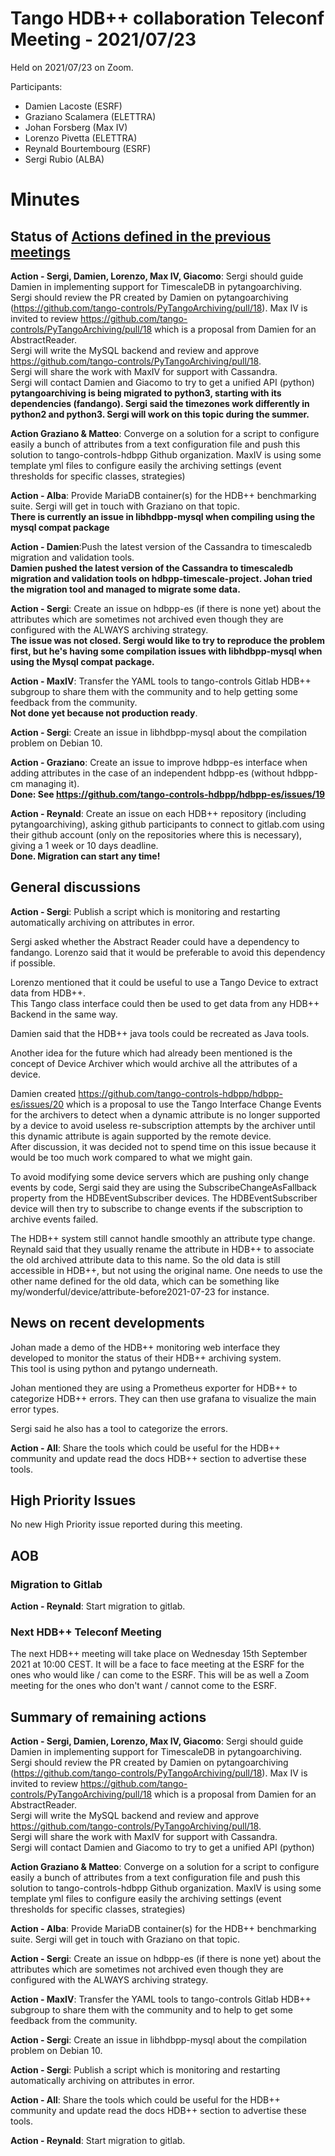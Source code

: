# Tango HDB++ collaboration Teleconf Meeting - 2021/07/23

Held on 2021/07/23 on Zoom.

Participants: 
- Damien Lacoste (ESRF) 
- Graziano Scalamera (ELETTRA)
- Johan Forsberg (Max IV)
- Lorenzo Pivetta (ELETTRA)
- Reynald Bourtembourg (ESRF)
- Sergi Rubio (ALBA)

# Minutes

## Status of [Actions defined in the previous meetings](https://github.com/tango-controls-hdbpp/meeting-minutes/blob/master/2021/2021-05-19/Minutes.md#summary-of-remaining-actions)

**Action - Sergi, Damien, Lorenzo, Max IV, Giacomo**:
Sergi should guide Damien in implementing support for TimescaleDB in pytangoarchiving.
Sergi should review the PR created by Damien on pytangoarchiving (https://github.com/tango-controls/PyTangoArchiving/pull/18).
Max IV is invited to review https://github.com/tango-controls/PyTangoArchiving/pull/18 which is a proposal from Damien for an AbstractReader.  
Sergi will write the MySQL backend and review and approve https://github.com/tango-controls/PyTangoArchiving/pull/18.  
Sergi will share the work with MaxIV for support with Cassandra.  
Sergi will contact Damien and Giacomo to try to get a unified API (python)  
**pytangoarchiving is being migrated to python3, starting with its dependencies (fandango). 
Sergi said the timezones work differently in python2 and python3.
Sergi will work on this topic during the summer.**

**Action Graziano & Matteo**: Converge on a solution for a script to configure easily a bunch of attributes from a text
configuration file and push this solution to tango-controls-hdbpp Github organization.
MaxIV is using some template yml files to configure easily the archiving settings (event thresholds for specific classes, strategies)

**Action - Alba**: Provide MariaDB container(s) for the HDB++ benchmarking suite.
Sergi will get in touch with Graziano on that topic.  
**There is currently an issue in libhdbpp-mysql when compiling using the mysql compat package**

**Action - Damien**:Push the latest version of the Cassandra to timescaledb migration and validation tools.  
**Damien pushed the latest version of the Cassandra to timescaledb migration and validation tools on hdbpp-timescale-project.
Johan tried the migration tool and managed to migrate some data.**

**Action - Sergi**: Create an issue on hdbpp-es (if there is none yet) about the attributes which are sometimes not archived even though
they are configured with the ALWAYS archiving strategy.  
**The issue was not closed. Sergi would like to try to reproduce the problem first, but he's having some compilation issues 
with libhdbpp-mysql when using the Mysql compat package.**

**Action - MaxIV**: Transfer the YAML tools to tango-controls Gitlab HDB++ subgroup to share them with the community and
to help getting some feedback from the community.  
**Not done yet because not production ready**.

**Action - Sergi**: Create an issue in libhdbpp-mysql about the compilation problem on Debian 10.

**Action - Graziano**: Create an issue to improve hdbpp-es interface when adding attributes in the case of an independent
hdbpp-es (without hdbpp-cm managing it).  
**Done: See https://github.com/tango-controls-hdbpp/hdbpp-es/issues/19**

**Action - Reynald**: Create an issue on each HDB++ repository (including pytangoarchiving), asking github participants
to connect to gitlab.com using their github account (only on the repositories where this is necessary), giving
a 1 week or 10 days deadline.  
**Done. Migration can start any time!**

## General discussions

**Action - Sergi**: Publish a script which is monitoring and restarting automatically archiving on attributes in error.

Sergi asked whether the Abstract Reader could have a dependency to fandango.
Lorenzo said that it would be preferable to avoid this dependency if possible.

Lorenzo mentioned that it could be useful to use a Tango Device to extract data from HDB++.  
This Tango class interface could then be used to get data from any HDB++ Backend in the same way.

Damien said that the HDB++ java tools could be recreated as Java tools.

Another idea for the future which had already been mentioned is the concept of Device Archiver which would archive all 
the attributes of a device. 

Damien created https://github.com/tango-controls-hdbpp/hdbpp-es/issues/20 which is a proposal to use the Tango Interface
Change Events for the archivers to detect when a dynamic attribute is no longer supported by a device to avoid useless
re-subscription attempts by the archiver until this dynamic attribute is again supported by the remote device.  
After discussion, it was decided not to spend time on this issue because it would be too much work compared to what we
might gain.

To avoid modifying some device servers which are pushing only change events by code, Sergi said they are using the 
SubscribeChangeAsFallback property from the HDBEventSubscriber devices. The HDBEventSubscriber device will then try to 
subscribe to change events if the subscription to archive events failed.

The HDB++ system still cannot handle smoothly an attribute type change. Reynald said that they usually rename the attribute 
in HDB++ to associate the old archived attribute data to this name. So the old data is still accessible in HDB++, but 
not using the original name. One needs to use the other name defined for the old data, which can be something like 
my/wonderful/device/attribute-before2021-07-23 for instance.

## News on recent developments

Johan made a demo of the HDB++ monitoring web interface they developed to monitor the status of their HDB++ archiving system.  
This tool is using python and pytango underneath.

Johan mentioned they are using a Prometheus exporter for HDB++ to categorize HDB++ errors. 
They can then use grafana to visualize the main error types.

Sergi said he also has a tool to categorize the errors.

**Action - All**: Share the tools which could be useful for the HDB++ community and update read the docs HDB++ section to 
advertise these tools.

## High Priority Issues

No new High Priority issue reported during this meeting.

## AOB

### Migration to Gitlab

**Action - Reynald**: Start migration to gitlab.

### Next HDB++ Teleconf Meeting

The next HDB++ meeting will take place on Wednesday 15th September 2021 at 10:00 CEST. 
It will be a face to face meeting at the ESRF for the ones who would like / can come to the ESRF. 
This will be as well a Zoom meeting for the ones who don't want / cannot come to the ESRF.

## Summary of remaining actions

**Action - Sergi, Damien, Lorenzo, Max IV, Giacomo**:
Sergi should guide Damien in implementing support for TimescaleDB in pytangoarchiving.
Sergi should review the PR created by Damien on pytangoarchiving (https://github.com/tango-controls/PyTangoArchiving/pull/18).
Max IV is invited to review https://github.com/tango-controls/PyTangoArchiving/pull/18 which is a proposal from Damien for an AbstractReader.  
Sergi will write the MySQL backend and review and approve https://github.com/tango-controls/PyTangoArchiving/pull/18.  
Sergi will share the work with MaxIV for support with Cassandra.  
Sergi will contact Damien and Giacomo to try to get a unified API (python)

**Action Graziano & Matteo**: Converge on a solution for a script to configure easily a bunch of attributes from a text
configuration file and push this solution to tango-controls-hdbpp Github organization.
MaxIV is using some template yml files to configure easily the archiving settings (event thresholds for specific classes, strategies)

**Action - Alba**: Provide MariaDB container(s) for the HDB++ benchmarking suite.
Sergi will get in touch with Graziano on that topic.

**Action - Sergi**: Create an issue on hdbpp-es (if there is none yet) about the attributes which are sometimes not archived even though
they are configured with the ALWAYS archiving strategy.

**Action - MaxIV**: Transfer the YAML tools to tango-controls Gitlab HDB++ subgroup to share them with the community and
to help to get some feedback from the community.

**Action - Sergi**: Create an issue in libhdbpp-mysql about the compilation problem on Debian 10.

**Action - Sergi**: Publish a script which is monitoring and restarting automatically archiving on attributes in error.

**Action - All**: Share the tools which could be useful for the HDB++ community and update read the docs HDB++ section to
advertise these tools.

**Action - Reynald**: Start migration to gitlab.